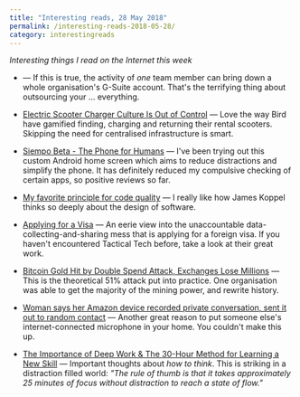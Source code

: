```yaml
---
title: "Interesting reads, 28 May 2018"
permalink: /interesting-reads-2018-05-28/
category: interestingreads
---
```


*Interesting things I read on the Internet this week*

<!--more-->

- [](https://www.reddit.com/r/tifu/comments/8kvias/tifu_by_getting_google_to_ban_our_entire_company/) — If this is true, the activity of *one* team member can bring down a whole organisation's G-Suite account. That's the terrifying thing about outsourcing your ... everything.

- [Electric Scooter Charger Culture Is Out of Control](https://www.theatlantic.com/technology/archive/2018/05/charging-electric-scooters-is-a-cutthroat-business/560747/?single_page=true) — Love the way Bird have gamified finding, charging and returning their rental scooters. Skipping the need for centralised infrastructure is smart.

- [Siempo Beta - The Phone for Humans](https://play.google.com/store/apps/details?id=co.siempo.phone) — I've been trying out this custom Android home screen which aims to reduce distractions and simplify the phone. It has definitely reduced my compulsive checking of certain apps, so positive reviews so far.

- [My favorite principle for code quality](http://www.pathsensitive.com/2018/02/making-bugs-impossible-illustrating.html?m=1) — I really like how James Koppel thinks so deeply about the design of software.

- [Applying for a Visa](https://ourdataourselves.tacticaltech.org/posts/40-applying-for-a-visa/) — An eerie view into the unaccountable data-collecting-and-sharing mess that is applying for a foreign visa. If you haven't encountered Tactical Tech before, take a look at their great work.

- [Bitcoin Gold Hit by Double Spend Attack, Exchanges Lose Millions](https://www.ccn.com/bitcoin-gold-hit-by-double-spend-attack-exchanges-lose-millions/) — This is the theoretical 51% attack put into practice. One organisation was able to get the majority of the mining power, and rewrite history.

- [Woman says her Amazon device recorded private conversation, sent it out to random contact](https://www.kiro7.com/www.kiro7.com/news/local/woman-says-her-amazon-device-recorded-private-conversation-sent-it-out-to-random-contact/755507974) — Another great reason to put someone else's internet-connected microphone in your home. You couldn't make this up.

- [The Importance of Deep Work & The 30-Hour Method for Learning a New Skill](https://azeria-labs.com/the-importance-of-deep-work-the-30-hour-method-for-learning-a-new-skill/) — Important thoughts about *how to think*. This is striking in a distraction filled world: *"The rule of thumb is that it takes approximately 25 minutes of focus without distraction to reach a state of flow."*

